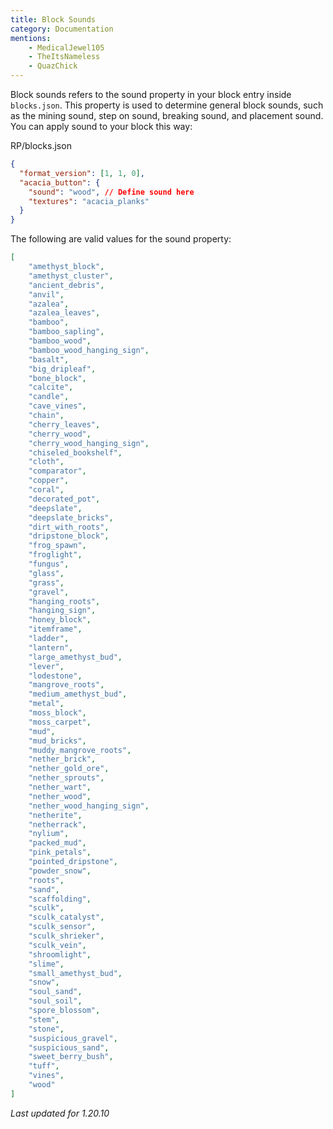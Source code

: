 ```yaml
---
title: Block Sounds
category: Documentation
mentions:
    - MedicalJewel105
    - TheItsNameless
    - QuazChick
---
```


Block sounds refers to the sound property in your block entry inside `blocks.json`.
This property is used to determine general block sounds, such as the mining sound, step on sound, breaking sound, and placement sound. You can apply sound to your block this way:

<CodeHeader>RP/blocks.json</CodeHeader>

```json
{
  "format_version": [1, 1, 0],
  "acacia_button": {
    "sound": "wood", // Define sound here
    "textures": "acacia_planks"
  }
}
```

The following are valid values for the sound property:

<!-- page_dumper_start -->
```json
[
    "amethyst_block",
    "amethyst_cluster",
    "ancient_debris",
    "anvil",
    "azalea",
    "azalea_leaves",
    "bamboo",
    "bamboo_sapling",
    "bamboo_wood",
    "bamboo_wood_hanging_sign",
    "basalt",
    "big_dripleaf",
    "bone_block",
    "calcite",
    "candle",
    "cave_vines",
    "chain",
    "cherry_leaves",
    "cherry_wood",
    "cherry_wood_hanging_sign",
    "chiseled_bookshelf",
    "cloth",
    "comparator",
    "copper",
    "coral",
    "decorated_pot",
    "deepslate",
    "deepslate_bricks",
    "dirt_with_roots",
    "dripstone_block",
    "frog_spawn",
    "froglight",
    "fungus",
    "glass",
    "grass",
    "gravel",
    "hanging_roots",
    "hanging_sign",
    "honey_block",
    "itemframe",
    "ladder",
    "lantern",
    "large_amethyst_bud",
    "lever",
    "lodestone",
    "mangrove_roots",
    "medium_amethyst_bud",
    "metal",
    "moss_block",
    "moss_carpet",
    "mud",
    "mud_bricks",
    "muddy_mangrove_roots",
    "nether_brick",
    "nether_gold_ore",
    "nether_sprouts",
    "nether_wart",
    "nether_wood",
    "nether_wood_hanging_sign",
    "netherite",
    "netherrack",
    "nylium",
    "packed_mud",
    "pink_petals",
    "pointed_dripstone",
    "powder_snow",
    "roots",
    "sand",
    "scaffolding",
    "sculk",
    "sculk_catalyst",
    "sculk_sensor",
    "sculk_shrieker",
    "sculk_vein",
    "shroomlight",
    "slime",
    "small_amethyst_bud",
    "snow",
    "soul_sand",
    "soul_soil",
    "spore_blossom",
    "stem",
    "stone",
    "suspicious_gravel",
    "suspicious_sand",
    "sweet_berry_bush",
    "tuff",
    "vines",
    "wood"
]
```
*Last updated for 1.20.10*
<!-- page_dumper_end -->
